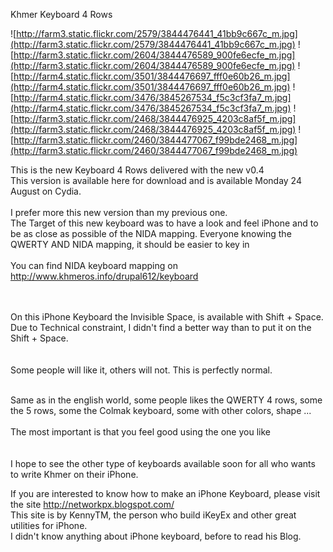 Khmer Keyboard 4 Rows


![http://farm3.static.flickr.com/2579/3844476441_41bb9c667c_m.jpg](http://farm3.static.flickr.com/2579/3844476441_41bb9c667c_m.jpg)
![http://farm3.static.flickr.com/2604/3844476589_900fe6ecfe_m.jpg](http://farm3.static.flickr.com/2604/3844476589_900fe6ecfe_m.jpg)
![http://farm4.static.flickr.com/3501/3844476697_fff0e60b26_m.jpg](http://farm4.static.flickr.com/3501/3844476697_fff0e60b26_m.jpg)
![http://farm4.static.flickr.com/3476/3845267534_f5c3cf3fa7_m.jpg](http://farm4.static.flickr.com/3476/3845267534_f5c3cf3fa7_m.jpg)
![http://farm3.static.flickr.com/2468/3844476925_4203c8af5f_m.jpg](http://farm3.static.flickr.com/2468/3844476925_4203c8af5f_m.jpg)
![http://farm3.static.flickr.com/2460/3844477067_f99bde2468_m.jpg](http://farm3.static.flickr.com/2460/3844477067_f99bde2468_m.jpg)

This is the new Keyboard 4 Rows delivered with the new v0.4 <br>
This version is available here for download and is available Monday 24 August on Cydia.<br>
<br>
I prefer more this new version than my previous one. <br>
The Target of this new keyboard was to have a look and feel iPhone and to be as close as possible of the NIDA mapping. Everyone knowing the QWERTY AND NIDA mapping, it should be easier to key in<br>
<br>
You can find NIDA keyboard mapping on <a href='http://www.khmeros.info/drupal612/keyboard'>http://www.khmeros.info/drupal612/keyboard</a> <br>
<br>
<br>

On this iPhone Keyboard the Invisible Space, is available with Shift + Space. Due to Technical constraint, I didn't find a better way than to put it on the Shift + Space.<br>
<br>
<br>
Some people will like it, others will not. This is perfectly normal. <br>

<br>
Same as in the english world, some people likes the QWERTY 4 rows, some the 5 rows, some the Colmak keyboard, some with other colors, shape ... <br>
<br>
The most important is that you feel good using the one you like<br>
<br>
<br>
I hope to see the other type of keyboards available soon for all who wants to write Khmer on their iPhone. <br>

If you are interested to know how to make an iPhone Keyboard, please visit the site <a href='http://networkpx.blogspot.com/'>http://networkpx.blogspot.com/</a> <br>
This site is by KennyTM, the person who build iKeyEx and other great utilities for iPhone. <br>
I didn't know anything about iPhone keyboard, before to read his Blog.